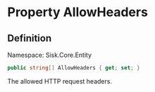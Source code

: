 # Property AllowHeaders

## Definition
Namespace: Sisk.Core.Entity

```csharp
public string[] AllowHeaders { get; set; }
```

The allowed HTTP request headers.

